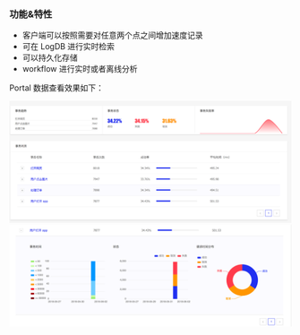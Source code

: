 ### 功能&特性

* 客户端可以按照需要对任意两个点之间增加速度记录
* 可在 LogDB 进行实时检索
* 可以持久化存储
* workflow 进行实时或者离线分析

Portal 数据查看效果如下：

![](../_media/web_transaction_1.png)
![](../_media/web_transaction_2.png)